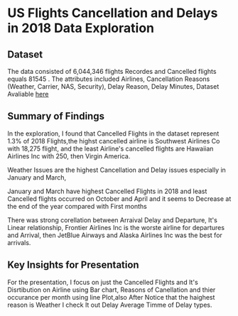 # US Flights Cancellation and Delays in 2018 Data Exploration

## Dataset
The data consisted of 6,044,346 flights Recordes and Cancelled flights equals 81545 . The attributes included Airlines, Cancellation Reasons (Weather, Carrier, NAS, Security), Delay Reason, Delay Minutes, 
Dataset Avaliable [here](https://www.kaggle.com/yuanyuwendymu/airline-delay-and-cancellation-data-2009-2018)


## Summary of Findings

In the exploration, I found that Cancelled Flights in the dataset represent 1.3% of 2018 Flights,the highst cancelled airline is 
Southwest Airlines Co with 18,275 flight, and the least Airline's cancelled flights are Hawaiian Airlines Inc with 250, then Virgin America.

Weather Issues are the highest Cancellation and Delay issues especially in January and March,

January and March have highest Cancelled Flights in 2018 and least Cancelled flights occurred on October and April and it seems to Decrease at the end of the year compared with First months

There was strong corellation between Arraival Delay and Departure, It's Linear relationship, Frontier Airlines Inc is the worste airline for departures and Arrival, then JetBlue Airways
and Alaska Airlines Inc was the best for arrivals. 



## Key Insights for Presentation

For the presentation, I focus on just the Cancelled Flights and It's Disrtibution on Airline using Bar chart, Reasons of Canellation and thier occurance per month using line Plot,also After Notice that the haighest reason is Weather I check It out Delay Average Timme of Delay types.
